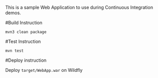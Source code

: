 This is a sample Web Application to use during Continuous Integration demos.

#Build Instruction

```
mvn3 clean package
```
#Test Instruction
```
mvn test
```

#Deploy instruction

Deploy ```target/WebApp.war``` on Wildfly
 
